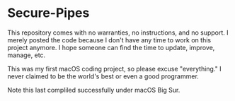 # Secure-Pipes
This repository comes with no warranties, no instructions, and no support. I merely posted the code 
because I don't have any time to work on this project anymore. I hope someone can find the time to update, improve, manage, etc. 

This was my first macOS coding project, so please excuse "everything." I never claimed to be the world's best or even a good programmer. 

Note this last compliled successfully under macOS Big Sur. 
